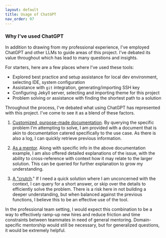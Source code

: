 ```yaml
---
layout: default
title: Usage of ChatGPT
nav_order: 97
---
```

### Why I've used ChatGPT  

In addition to drawing from my professional experience, I've employed ChatGPT and other LLMs to guide areas of this project. I've debated its value throughout which has lead to many questions and insights.

For starters, here are a few places where I've used these tools:
- Explored best practice and setup assistance for local dev environment, selecting IDE, system configuration
- Assistance with `git` integration, generating/importing SSH key
- Configuring Jekyll server, selecting and importing theme for this project
- Problem solving or assistance with finding the shortest path to a solution

Throughout the process, I've debated what using ChatGPT has represented with this project. I've come to see it as a blend of these factors.  

1. <span style="text-decoration: underline">Customized, purpose-made documentation</span>. By querying the specific problem I'm attempting to solve, I am provided with a document that is akin to documentation catered specifically to the use case. As there is also a log, I can quickly retrieve previous information.

2. <span style="text-decoration: underline">As a mentor</span>. Along with specific info in the above documentation example, I am also offered detailed explanations of the issue, with the ability to cross-reference with context how it may relate to the larger solution. This can be queried for further explanation to grow my understanding.

3. <span style="text-decoration: underline">A "crutch</span>." If I need a quick solution where I am unconcerned with the context, I can query for a short answer, or skip over the details to efficiently solve the problem. There is a risk here in not building a deeper understanding, but when balanced against the previous functions, I believe this to be an effective use of the tool.

In the professional team setting, I would expect this combination to be a way to effectively ramp-up new hires and reduce friction and time constraints between teammates in need of general mentoring. Domain-specific mentorship would still be necessary, but for generalized questions, it would be extremely helpful.